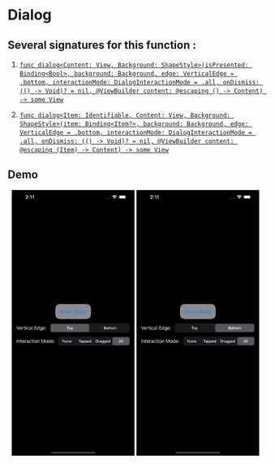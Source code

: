 # Dialog

## Several signatures for this function : 
1. [`func dialog<Content: View, Background: ShapeStyle>(isPresented: Binding<Bool>, background: Background, edge: VerticalEdge = .bottom, interactionMode: DialogInteractionMode = .all, onDismiss: (() -> Void)? = nil, @ViewBuilder content: @escaping () -> Content) -> some View`](DialogBool.md)

2. [`func dialog<Item: Identifiable, Content: View, Background: ShapeStyle>(item: Binding<Item?>, background: Background, edge: VerticalEdge = .bottom, interactionMode: DialogInteractionMode = .all, onDismiss: (() -> Void)? = nil, @ViewBuilder content: @escaping (Item) -> Content) -> some View`](DialogItem.md)

## Demo
<p align="center">
	<img src="/Documentation/Assets/DialogTop.gif" width="48%">
	<img src="/Documentation/Assets/DialogBottom.gif" width="48%">
</p>